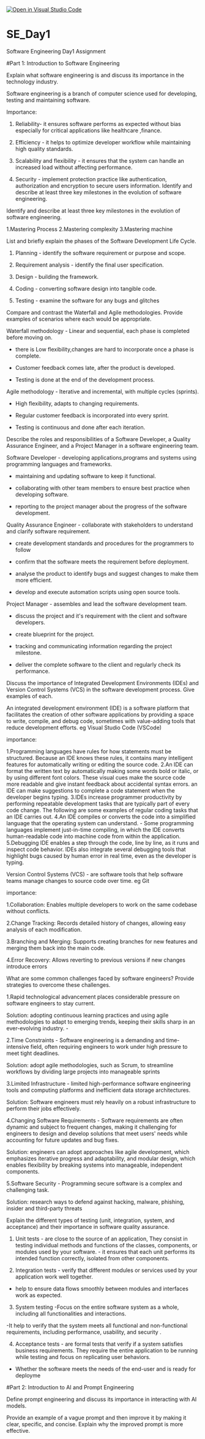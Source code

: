 [![Open in Visual Studio Code](https://classroom.github.com/assets/open-in-vscode-2e0aaae1b6195c2367325f4f02e2d04e9abb55f0b24a779b69b11b9e10269abc.svg)](https://classroom.github.com/online_ide?assignment_repo_id=18496514&assignment_repo_type=AssignmentRepo)
# SE_Day1
Software Engineering Day1 Assignment

#Part 1: Introduction to Software Engineering

Explain what software engineering is and discuss its importance in the technology industry.

Software engineering is a branch of computer science used for developing, testing and maintaining software.

Importance:
1. Reliability- it ensures software performs as expected without bias especially for critical applications like healthcare ,finance.

2. Efficiency - it helps to optimize developer workflow while maintaining high quality standards.

3. Scalability and flexibility - it ensures that the system can handle an increased load without affecting performance.

4. Security - implement protection practice like authentication, authorization and encryption to secure users information. Identify and describe at least three key milestones in the evolution of software engineering.

Identify and describe at least three key milestones in the evolution of software engineering.

1.Mastering Process
2.Mastering complexity
3.Mastering machine

List and briefly explain the phases of the Software Development Life Cycle.

1. Planning - identify the software requirement or purpose and scope.

2. Requirement analysis - identify the final user specification.

3. Design - building the framework.

4. Coding - converting software design into tangible code.

5. Testing - examine the software for any bugs and glitches

Compare and contrast the Waterfall and Agile methodologies. Provide examples of scenarios where each would be appropriate.

Waterfall methodology - Linear and sequential, each phase is completed before moving on.

- there is Low flexibility,changes are hard to incorporate once a phase is complete.

 - Customer feedback comes late, after the product is developed.

 - Testing is done at the end of the development process.


Agile methodology - Iterative and incremental, with multiple cycles (sprints).

- High flexibility, adapts to changing requirements.

- Regular customer feedback is incorporated into every sprint.

- Testing is continuous and done after each iteration.

Describe the roles and responsibilities of a Software Developer, a Quality Assurance Engineer, and a Project Manager in a software engineering team.

Software Developer - developing applications,programs and systems using programming languages and frameworks.

 - maintaining and updating software to keep it functional.

- collaborating with other team members to ensure best practice when developing software.

 - reporting to the project manager about the progress of the software development.

Quality Assurance Engineer - collaborate with stakeholders to understand and clarify software requirement.

 - create development standards and procedures for the programmers to follow

 - confirm that the software meets the requirement before deployment.

- analyse the product to identify bugs and suggest changes to make them more efficient.

- develop and execute automation scripts using open source tools.

Project Manager - assembles and lead the software development team.

 - discuss the project and it's requirement with the client and software developers.

 - create blueprint for the project.

 - tracking and communicating information regarding the project milestone.

 - deliver the complete software to the client and regularly check its performance.

Discuss the importance of Integrated Development Environments (IDEs) and Version Control Systems (VCS) in the software development process. Give examples of each.

An integrated development environment (IDE) is a software platform that facilitates the creation of other software applications by providing a space to write, compile, and debug code, sometimes with value-adding tools that reduce development efforts. eg Visual Studio Code (VSCode)

importance:

1.Programming languages have rules for how statements must be structured. Because an IDE knows these rules, it contains many intelligent features for automatically writing or editing the source code.
2.An IDE can format the written text by automatically making some words bold or italic, or by using different font colors. These visual cues make the source code more readable and give instant feedback about accidental syntax errors.
an IDE can make suggestions to complete a code statement when the developer begins typing.
3.IDEs increase programmer productivity by performing repeatable development tasks that are typically part of every code change. The following are some examples of regular coding tasks that an IDE carries out.
4.An IDE compiles or converts the code into a simplified language that the operating system can understand. - Some programming languages implement just-in-time compiling, in which the IDE converts human-readable code into machine code from within the application.
5.Debugging IDE enables a step through the code, line by line, as it runs and inspect code behavior. IDEs also integrate several debugging tools that highlight bugs caused by human error in real time, even as the developer is typing.

Version Control Systems (VCS) - are software tools that help software teams manage changes to source code over time. eg Git

importance:

1.Collaboration: Enables multiple developers to work on the same codebase without conflicts.

2.Change Tracking: Records detailed history of changes, allowing easy analysis of each modification.

3.Branching and Merging: Supports creating branches for new features and merging them back into the main code.

4.Error Recovery: Allows reverting to previous versions if new changes introduce errors

What are some common challenges faced by software engineers? Provide strategies to overcome these challenges.

1.Rapid technological advancement places considerable pressure on software engineers to stay current.

 Solution: adopting continuous learning practices and using agile methodologies to adapt to emerging trends, keeping their skills sharp in an ever-evolving industry. -

2.Time Constraints - Software engineering is a demanding and time-intensive field, often requiring engineers to work under high pressure to meet tight deadlines.

 Solution: adopt agile methodologies, such as Scrum, to streamline workflows by dividing large projects into manageable sprints

3.Limited Infrastructure - limited high-performance software engineering tools and computing platforms and inefficient data storage architectures.

 Solution: Software engineers must rely heavily on a robust infrastructure to perform their jobs effectively.

4.Changing Software Requirements - Software requirements are often dynamic and subject to frequent changes, making it challenging for engineers to design and develop solutions that meet users' needs while accounting for future updates and bug fixes.

Solution: engineers can adopt approaches like agile development, which emphasizes iterative progress and adaptability, and modular design, which enables flexibility by breaking systems into manageable, independent components.

5.Software Security - Programming secure software is a complex and challenging task.

Solution: research ways to defend against hacking, malware, phishing, insider and third-party threats

Explain the different types of testing (unit, integration, system, and acceptance) and their importance in software quality assurance.

1. Unit tests - are close to the source of an application, They consist in testing individual methods and functions of the classes, components, or modules used by your software. - it ensures that each unit performs its intended function correctly, isolated from other components.

2. Integration tests - verify that different modules or services used by your application work well together.

 - help to ensure data flows smoothly between modules and interfaces work as expected.

3. System testing -Focus on the entire software system as a whole, including all functionalities and interactions.

 -It help to verify that the system meets all functional and non-functional requirements, including performance, usability, and security .

4. Acceptance tests - are formal tests that verify if a system satisfies business requirements. They require the entire application to be running while testing and focus on replicating user behaviors.

- Whether the software meets the needs of the end-user and is ready for deployme

#Part 2: Introduction to AI and Prompt Engineering


Define prompt engineering and discuss its importance in interacting with AI models.


Provide an example of a vague prompt and then improve it by making it clear, specific, and concise. Explain why the improved prompt is more effective.
